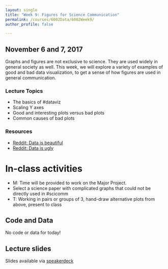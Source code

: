 ```yaml
---
layout: single
title: "Week 9: Figures for Science Communication"
permalink: /courses/6002Data/6002Week9/
author_profile: false

---
```


## November 6 and 7, 2017

Graphs and figures are not exclusive to science. They are used widely in general society as well. This week, we will explore a variety of examples of good and bad data visualization, to get a sense of how figures are used in general communication. 

### Lecture Topics

* The basics of #dataviz
* Scaling Y axes	
* Good and interesting plots versus bad plots
* Common causes of bad plots

### Resources

* [Reddit: Data is beautiful](https://www.reddit.com/r/dataisbeautiful/)
* [Reddit: Data is ugly](https://www.reddit.com/r/dataisugly/)

# In-class activities

* M: Time will be provided to work on the Major Project.
* Select a science paper with complicated graphs that could not be directly used in #scicomm
* T: Working in pairs or groups of 3, hand-draw alternative plots from above, present to class

## Code and Data

No code or data for today!

## Lecture slides

<script async class="speakerdeck-embed" data-id="de037aa1fb5441d5a78ecbe47950c3f2" data-ratio="1.77777777777778" src="//speakerdeck.com/assets/embed.js"></script>

Slides available via [speakerdeck](https://speakerdeck.com/pandalusplatyceros/fish-6002-week-9-figures-for-sci-comm)